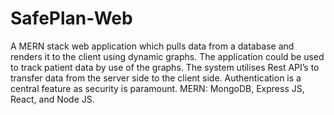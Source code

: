 # SafePlan-Web
A MERN stack web application which pulls data from a database and renders it to the client using dynamic graphs. The application could be used to track patient data by use of the graphs. The system utilises Rest API’s to transfer data from the server side to the client side. Authentication is a central feature as security is paramount. MERN: MongoDB, Express JS, React, and Node JS.

